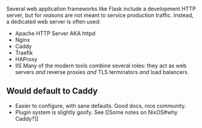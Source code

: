 Several web application frameworks like Flask include a development HTTP server, but for *reasons* are not meant to service production traffic. Instead, a dedicated web server is often used:
- Apache HTTP Server AKA httpd
- Nginx
- Caddy
- Traefik
- HAProxy
- IIS
Many of the modern tools combine several roles: they act as web servers _and_ reverse proxies _and_ TLS terminators _and_ load balancers.
## Would default to Caddy
- Easier to configure, with sane defaults. Good docs, nice community.
- Plugin system is slightly goofy.
See [[Some notes on NixOS#why Caddy?]]
